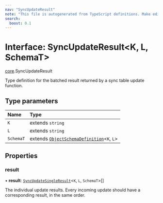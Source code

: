 ```yaml
---
nav: "SyncUpdateResult"
note: "This file is autogenerated from TypeScript definitions. Make edits to the comments in the TypeScript file and then run `make docs` to regenerate this file."
search:
  boost: 0.1
---
```

# Interface: SyncUpdateResult<K, L, SchemaT\>

[core](../modules/core.md).SyncUpdateResult

Type definition for the batched result returned by a sync table update function.

## Type parameters

| Name | Type |
| :------ | :------ |
| `K` | extends `string` |
| `L` | extends `string` |
| `SchemaT` | extends [`ObjectSchemaDefinition`](core.ObjectSchemaDefinition.md)<`K`, `L`\> |

## Properties

### result

• **result**: [`SyncUpdateSingleResult`](../types/core.SyncUpdateSingleResult.md)<`K`, `L`, `SchemaT`\>[]

The individual update results. Every incoming update should have a corresponding result, in the same order.
